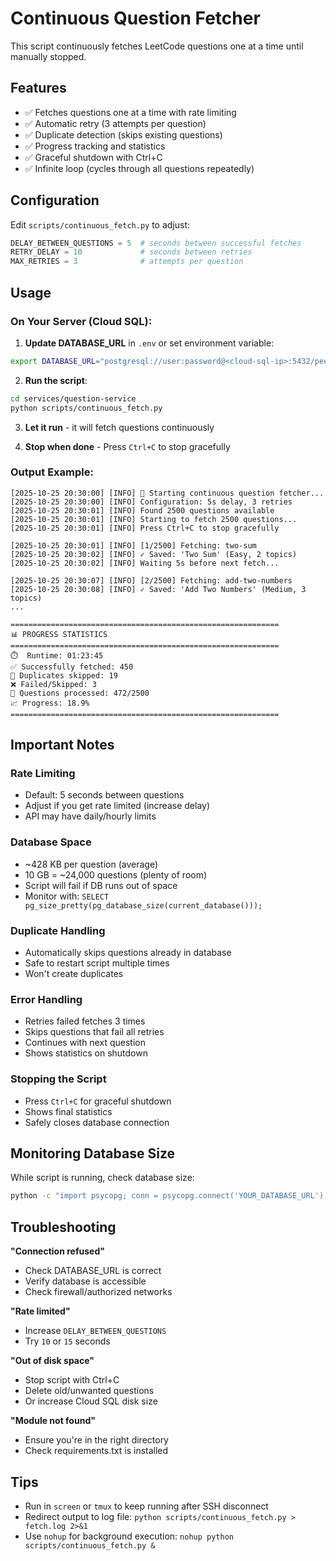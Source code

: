 # Continuous Question Fetcher

This script continuously fetches LeetCode questions one at a time until manually stopped.

## Features
- ✅ Fetches questions one at a time with rate limiting
- ✅ Automatic retry (3 attempts per question)
- ✅ Duplicate detection (skips existing questions)
- ✅ Progress tracking and statistics
- ✅ Graceful shutdown with Ctrl+C
- ✅ Infinite loop (cycles through all questions repeatedly)

## Configuration

Edit `scripts/continuous_fetch.py` to adjust:
```python
DELAY_BETWEEN_QUESTIONS = 5  # seconds between successful fetches
RETRY_DELAY = 10             # seconds between retries
MAX_RETRIES = 3              # attempts per question
```

## Usage

### On Your Server (Cloud SQL):

1. **Update DATABASE_URL** in `.env` or set environment variable:
```bash
export DATABASE_URL="postgresql://user:password@<cloud-sql-ip>:5432/peerprep_questions"
```

2. **Run the script**:
```bash
cd services/question-service
python scripts/continuous_fetch.py
```

3. **Let it run** - it will fetch questions continuously

4. **Stop when done** - Press `Ctrl+C` to stop gracefully

### Output Example:
```
[2025-10-25 20:30:00] [INFO] 🚀 Starting continuous question fetcher...
[2025-10-25 20:30:00] [INFO] Configuration: 5s delay, 3 retries
[2025-10-25 20:30:01] [INFO] Found 2500 questions available
[2025-10-25 20:30:01] [INFO] Starting to fetch 2500 questions...
[2025-10-25 20:30:01] [INFO] Press Ctrl+C to stop gracefully

[2025-10-25 20:30:01] [INFO] [1/2500] Fetching: two-sum
[2025-10-25 20:30:02] [INFO] ✓ Saved: 'Two Sum' (Easy, 2 topics)
[2025-10-25 20:30:02] [INFO] Waiting 5s before next fetch...

[2025-10-25 20:30:07] [INFO] [2/2500] Fetching: add-two-numbers
[2025-10-25 20:30:08] [INFO] ✓ Saved: 'Add Two Numbers' (Medium, 3 topics)
...

============================================================
📊 PROGRESS STATISTICS
============================================================
⏱️  Runtime: 01:23:45
✅ Successfully fetched: 450
🔁 Duplicates skipped: 19
❌ Failed/Skipped: 3
📝 Questions processed: 472/2500
📈 Progress: 18.9%
============================================================
```

## Important Notes

### Rate Limiting
- Default: 5 seconds between questions
- Adjust if you get rate limited (increase delay)
- API may have daily/hourly limits

### Database Space
- ~428 KB per question (average)
- 10 GB = ~24,000 questions (plenty of room)
- Script will fail if DB runs out of space
- Monitor with: `SELECT pg_size_pretty(pg_database_size(current_database()));`

### Duplicate Handling
- Automatically skips questions already in database
- Safe to restart script multiple times
- Won't create duplicates

### Error Handling
- Retries failed fetches 3 times
- Skips questions that fail all retries
- Continues with next question
- Shows statistics on shutdown

### Stopping the Script
- Press `Ctrl+C` for graceful shutdown
- Shows final statistics
- Safely closes database connection

## Monitoring Database Size

While script is running, check database size:
```bash
python -c "import psycopg; conn = psycopg.connect('YOUR_DATABASE_URL'); cur = conn.cursor(); cur.execute('SELECT pg_size_pretty(pg_database_size(current_database()))'); print('Size:', cur.fetchone()[0]); conn.close()"
```

## Troubleshooting

**"Connection refused"**
- Check DATABASE_URL is correct
- Verify database is accessible
- Check firewall/authorized networks

**"Rate limited"**
- Increase `DELAY_BETWEEN_QUESTIONS`
- Try `10` or `15` seconds

**"Out of disk space"**
- Stop script with Ctrl+C
- Delete old/unwanted questions
- Or increase Cloud SQL disk size

**"Module not found"**
- Ensure you're in the right directory
- Check requirements.txt is installed

## Tips

- Run in `screen` or `tmux` to keep running after SSH disconnect
- Redirect output to log file: `python scripts/continuous_fetch.py > fetch.log 2>&1`
- Use `nohup` for background execution: `nohup python scripts/continuous_fetch.py &`
